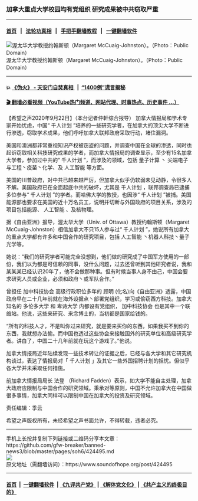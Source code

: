 ### 加拿大重点大学校园均有党组织 研究成果被中共窃取严重 
------------------------

#### [首页](https://github.com/gfw-breaker/banned-news3/blob/master/README.md) &nbsp;&nbsp;|&nbsp;&nbsp; [法轮功真相](https://github.com/begood0513/basic/blob/master/README.md)  &nbsp;&nbsp;|&nbsp;&nbsp; [手把手翻墙教程](https://github.com/gfw-breaker/guides/wiki)  &nbsp;&nbsp;|&nbsp;&nbsp; [一键翻墙软件](https://github.com/gfw-breaker/nogfw/blob/master/README.md)  



<div><img alt=" 渥太华大学教授约翰斯顿（Margaret McCuaig-Johnston）。（Photo：Public Domain）" src="https://img.soundofhope.org/2020-09/1600776155434.jpg"/>
<br/><figcaption class="caption">
 渥太华大学教授约翰斯顿（Margaret McCuaig-Johnston）。（Photo：Public Domain）
</figcaption></div><hr/>

#### 💥 [《伪火》 - 天安门自焚真相 ](http://158.247.195.190:10000/videos/blog/weihuo.html)&nbsp; |&nbsp; [“1400例”谎言揭秘  ](http://158.247.195.190:10000/videos/blog/jiexi1400.html)

#### [ 🎬  翻墙必看视频（YouTube热门频道、网站代理、时事热点、历史事件 ...）](https://github.com/gfw-breaker/links/blob/master/banned.md)

<div><div class="Content__Wrapper sc-1bvya0-0 grZQxZ">
 <p class="meta-top">
  <span class="meta">
   【希望之声2020年9月22日】（本台记者仲軒综合报导）
  </span>
  加拿大情报局和学术专家开始忧虑，中国“
  <ok href="/term/7383">
   千人计划
  </ok>
  ”培养的一些研究学者，在加拿大的顶尖大学不断进行渗透，窃取学术成果，他们呼吁加拿大联邦政府采取行动，堵住漏洞。
 </p>
 <p>
  美国和澳洲都非常重视知识产权被窃盗的问题，并调查中国在全球的渗透，同时也起诉窃取相关科技研究成果的学者，而加拿大情报局的调查显示，至少有15名加拿大学者，参加过中共的“
  <ok href="/term/7383">
   千人计划
  </ok>
  ”，而涉及的领域，包括
  <ok href="/term/118024">
   量子计算
  </ok>
  丶
  <ok href="/term/381454">
   尖端电子
  </ok>
  与工程丶疫苗丶化学、及
  <ok href="/term/1540">
   人工智能
  </ok>
  等方面。
 </p>
 <div class="AD_Embed__Wrap-sc-1xslmin-0 igMuqX module desktop">
  <div>
  </div>
 </div>
 <p>
  美国的川普政府，对中共已越来越严厉，但加拿大似乎仍软弱未见动静，令很多人不解。美国政府已在全面起底中共的破坏，尤其是
  <ok href="/term/7383">
   千人计划
  </ok>
  ，联邦调查局已逮捕多位参与“
  <ok href="/term/7383">
   千人计划
  </ok>
  ”的学者。而哈佛大学的教授，也因涉“
  <ok href="/term/7383">
   千人计划
  </ok>
  ”被捕。美国能源部也要求在美国的近十万名员工，说明并切断与外国政府的项目关系，涉及的项目包括能源、
  <ok href="/term/1540">
   人工智能
  </ok>
  、及核物理。
 </p>
 <p>
  据《自由亚洲》报导，渥太华大学（Univ. of Ottawa）教授约翰斯顿（Margaret McCuaig-Johnston）相信加拿大不只15人参与过“
  <ok href="/term/7383">
   千人计划
  </ok>
  ”，她说所有加拿大的重点大学都有许多和中国合作的研究项目，包括
  <ok href="/term/1540">
   人工智能
  </ok>
  丶机器人科技丶量子光学等。
 </p>
 <p>
  她说：“我们的研究学者可能完全没想到，他们做的研究成了中国军方使用的一部份，我们以为都是可信赖的同事，没什么问题，过去还曾听到其他研究者说，我和某某某已经认识20年了，他不会做那种事。但有时候当事人身不由己，中国会要求研究人员或企业，必须和政府丶或军队合作。”
 </p>
 <p>
  曾担任
  <ok href="/term/381460">
   加中科技协会
  </ok>
  高级行政职位多年的
  <ok href="/term/381466">
   顾明
  </ok>
  (化名)向《自由亚洲》透露，中国政府早在二十几年前就在海外设据点丶部署党组织，学习或偷窃西方科技。加拿大知名的
  <ok href="/term/25425">
   多伦多大学
  </ok>
  和
  <ok href="/term/381463">
   卑诗大学
  </ok>
  内都设有党组织，
  <ok href="/term/381460">
   加中科技协会
  </ok>
  也是其中一个联络站。他说，这些来研究、来念博士的，当初都是国家给钱的。
 </p>
 <p>
  “所有的科技人才，不是叫你过来研究，就是要来买你的东西，如果我买不到你的东西，我就想办法偷。而中国也透过这些协会来接触国外的研究单位和高级研究学者。讲白了，中国二十几年前就在玩这个游戏了。”他说。
 </p>
 <p>
  加拿大情报局近年陆续发现一些技术转让的证据之后，已经与各大学和其它研究机构谈过，表达了情报局对「
  <ok href="/term/7383">
   千人计划
  </ok>
  」及其它一些外国招聘计划的担忧。但似乎各大学并未采取任何措施。
 </p>
 <p>
  前加拿大情报局局长
  <ok href="/term/323149">
   法登
  </ok>
  （Richard Fadden）表示，如大学不能自主处理，加拿大政府应限制与中国合作的研究领域。秉承对等原则，中国不允许加拿大在中国做很多事情，加拿大同样可以限制中国在加拿大的投资及研究领域。
 </p>
 <p class="meta-btm">
  责任编辑：季云
 </p>
 <p class="meta-btm">
  希望之声版权所有，未经希望之声书面允许，不得转载，违者必究。
 </p>
</div>
</div>
<hr/>
手机上长按并复制下列链接或二维码分享本文章：<br/>
https://github.com/gfw-breaker/banned-news3/blob/master/pages/soh6/424495.md <br/>
<a href='https://github.com/gfw-breaker/banned-news3/blob/master/pages/soh6/424495.md'><img src='https://github.com/gfw-breaker/banned-news3/blob/master/pages/soh6/424495.md.png'/></a> <br/>
原文地址（需翻墙访问）：https://www.soundofhope.org/post/424495


------------------------
#### [首页](https://github.com/gfw-breaker/banned-news3/blob/master/README.md) &nbsp;|&nbsp; [一键翻墙软件](https://github.com/gfw-breaker/nogfw/blob/master/README.md) &nbsp;| [《九评共产党》](https://github.com/gfw-breaker/9ping.md/blob/master/README.md#九评之一评共产党是什么) | [《解体党文化》](https://github.com/gfw-breaker/jtdwh.md/blob/master/README.md) | [《共产主义的终极目的》](https://github.com/gfw-breaker/gczydzjmd.md/blob/master/README.md)


<img src='http://gfw-breaker.win/banned-news3/pages/soh6/424495.md' width='0px' height='0px'/>